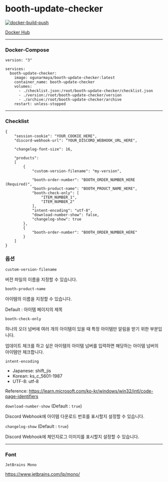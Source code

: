# booth-update-checker

[![docker-build-push](https://github.com/5ignal/booth-update-checker/actions/workflows/docker-build-push.yml/badge.svg)](https://github.com/5ignal/booth-update-checker/actions/workflows/docker-build-push.yml)

[Docker Hub](https://hub.docker.com/r/ogunarmaya/booth-update-checker)

***
### Docker-Compose
```
version: "3"

services:
  booth-update-checker:
    image: ogunarmaya/booth-update-checker:latest
    container_name: booth-update-checker
    volumes:
      - ./checklist.json:/root/booth-update-checker/checklist.json
      - ./version:/root/booth-update-checker/version
      - ./archive:/root/booth-update-checker/archive
    restart: unless-stopped
```

---

### Checklist

```
{
    "session-cookie": "YOUR_COOKIE_HERE",
    "discord-webhook-url": "YOUR_DISCORD_WEBHOOK_URL_HERE",

    "changelog-font-size": 16,

    "products":
    [
        {
            "custom-version-filename": "my-version",

            "booth-order-number": "BOOTH_ORDER_NUMBER_HERE (Required)",
            "booth-product-name": "BOOTH_PROUCT_NAME_HERE",
            "booth-check-only": [
                "ITEM_NUMBER_1",
                "ITEM_NUMBER_2"
            ],
            "intent-encoding": "utf-8",
            "download-number-show": false,
            "changelog-show": true
        },
        {
            "booth-order-number": "BOOTH_ORDER_NUMBER_HERE"
        }
    ]
}
```

### 옵션

`custom-version-filename`

버전 파일의 이름을 지정할 수 있습니다.

`booth-product-name`

아이템의 이름을 지정할 수 있습니다.

Default : 아이템 페이지의 제목

`booth-check-only`

하나의 오더 넘버에 여러 개의 아이템이 있을 때 특정 아이템만 알림을 받기 위한 부분입니다.

업데이트 체크를 하고 싶은 아이템의 아이템 넘버를 입력하면 해당하는 아이템 넘버의 아이템만 체크합니다.

`intent-encoding`

- Japanese: shift_jis
- Korean: ks_c_5601-1987
- UTF-8: utf-8

Reference: https://learn.microsoft.com/ko-kr/windows/win32/intl/code-page-identifiers

`download-number-show` (Default : `true`)

Discord Webhook에 아이템 다운로드 번호를 표시할지 설정할 수 있습니다.

`changelog-show` (Default : `true`)

Discord Webhook에 체인지로그 이미지를 표시할지 설정할 수 있습니다.


---
### Font
`JetBrains Mono`

https://www.jetbrains.com/lp/mono/
